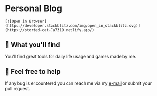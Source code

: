 # Personal Blog

```
[![Open in Browser](https://developer.stackblitz.com/img/open_in_stackblitz.svg)](https://storied-cat-7a7319.netlify.app/)
```

## 🧞 What you'll find

You'll find great tools for daily life usage and games made by me.

## 👀 Feel free to help

If any bug is encountered you can reach me via my [e-mail](mailto:aleb2800@gmail.com) or submit your pull request.
